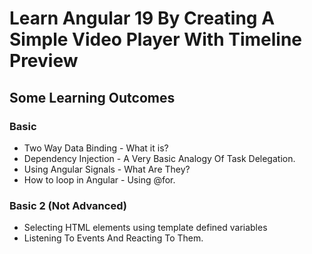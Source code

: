 # Learn Angular 19 By Creating A Simple Video Player With Timeline Preview

<h2>Some Learning Outcomes</h2>

<h3>Basic</h3>

- Two Way Data Binding - What it is?
- Dependency Injection - A Very Basic Analogy Of Task Delegation.
- Using Angular Signals - What Are They?
- How to loop in Angular - Using @for.

<h3>Basic 2 (Not Advanced)</h3>

- Selecting HTML elements using template defined variables
- Listening To Events And Reacting To Them.
